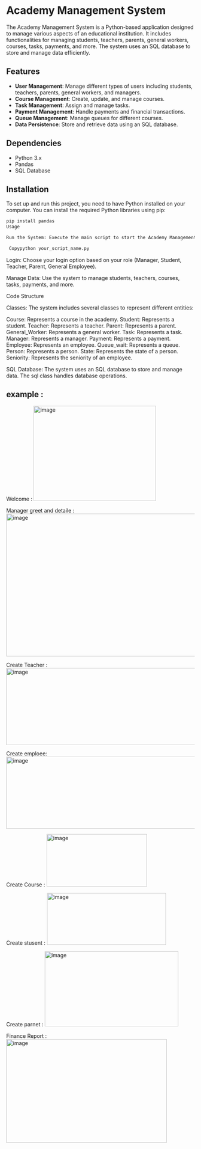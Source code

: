 
# Academy Management System

The Academy Management System is a Python-based application designed to manage various aspects of an educational institution. It includes functionalities for managing students, teachers, parents, general workers, courses, tasks, payments, and more. The system uses an SQL database to store and manage data efficiently.

## Features

- **User Management**: Manage different types of users including students, teachers, parents, general workers, and managers.
- **Course Management**: Create, update, and manage courses.
- **Task Management**: Assign and manage tasks.
- **Payment Management**: Handle payments and financial transactions.
- **Queue Management**: Manage queues for different courses.
- **Data Persistence**: Store and retrieve data using an SQL database.

## Dependencies

- Python 3.x
- Pandas
- SQL Database

## Installation

To set up and run this project, you need to have Python installed on your computer. You can install the required Python libraries using pip:

```bash
pip install pandas
Usage

Run the System: Execute the main script to start the Academy Management System.

 Copypython your_script_name.py


```

Login: Choose your login option based on your role (Manager, Student, Teacher, Parent, General Employee).


Manage Data: Use the system to manage students, teachers, courses, tasks, payments, and more.


Code Structure


Classes: The system includes several classes to represent different entities:

Course: Represents a course in the academy.
Student: Represents a student.
Teacher: Represents a teacher.
Parent: Represents a parent.
General_Worker: Represents a general worker.
Task: Represents a task.
Manager: Represents a manager.
Payment: Represents a payment.
Employee: Represents an employee.
Queue_wait: Represents a queue.
Person: Represents a person.
State: Represents the state of a person.
Seniority: Represents the seniority of an employee.



SQL Database: The system uses an SQL database to store and manage data. The sql class handles database operations.


## example : 
Welcome : 
<img width="327" height="253" alt="image" src="https://github.com/user-attachments/assets/51a0a227-2438-44b6-8650-61d45cd1bc51" />


Manager greet and detaile : 
<img width="1034" height="380" alt="image" src="https://github.com/user-attachments/assets/ba6c666e-d4ba-4d41-86a8-cce4ff193f49" />


Create Teacher :
<img width="663" height="205" alt="image" src="https://github.com/user-attachments/assets/c29bbc66-e48d-4beb-b4b9-9ccefbfffb68" />


Create emploee:
<img width="654" height="192" alt="image" src="https://github.com/user-attachments/assets/06eacc41-ca59-4759-8f4c-409bfad5150b" />


Create Course :
<img width="268" height="140" alt="image" src="https://github.com/user-attachments/assets/6e52c875-fd15-4d9e-a840-420deaf36cf2" />


Create stusent : 
<img width="318" height="138" alt="image" src="https://github.com/user-attachments/assets/45d54986-7036-4ca3-bcde-b89bf83deaf2" />


Create parnet : 
<img width="357" height="200" alt="image" src="https://github.com/user-attachments/assets/f456d54a-ae58-4594-9b20-b930b1067e49" />


Finance Report : 
<img width="429" height="276" alt="image" src="https://github.com/user-attachments/assets/e1874641-3a10-40f5-8c63-5d08cee83a51" />









